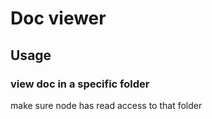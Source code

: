 # Doc viewer

## Usage

### view doc in a specific folder

make sure node has read access to that folder